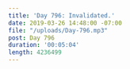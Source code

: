 ```yaml
---
title: 'Day 796: Invalidated.'
date: 2019-03-26 14:48:00 -07:00
file: "/uploads/Day-796.mp3"
post: Day 796
duration: '00:05:04'
length: 4236499
---
```


